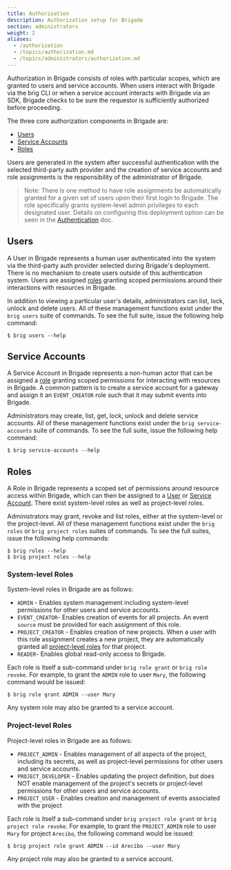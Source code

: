 ```yaml
---
title: Authorization
description: Authorization setup for Brigade
section: administrators
weight: 2
aliases:
  - /authorization
  - /topics/authorization.md
  - /topics/administrators/authorization.md
---
```


Authorization in Brigade consists of roles with particular scopes, which are
granted to users and service accounts. When users interact with Brigade via
the brig CLI or when a service account interacts with Brigade via an SDK,
Brigade checks to be sure the requestor is sufficiently authorized before
proceeding.

The three core authorization components in Brigade are:

  * [Users](#users)
  * [Service Accounts](#service-accounts)
  * [Roles](#roles)

Users are generated in the system after successful authentication with the
selected third-party auth provider and the creation of service accounts and
role assignments is the responsibility of the administrator of Brigade.

> Note: There is one method to have role assignments be automatically granted
for a given set of users upon their first login to Brigade. The role
specifically grants system-level admin privileges to each designated user.
Details on configuring this deployment option can be seen in the
[Authentication] doc.

[Authentication]: /topics/administrators/authentication

## Users

A User in Brigade represents a human user authenticated into the system via the
third-party auth provider selected during Brigade's deployment. There is no
mechanism to create users outside of this authentication system. Users are
assigned [roles](#roles) granting scoped permissions around their interactions
with resources in Brigade.

In addition to viewing a particular user's details, administrators can list,
lock, unlock and delete users. All of these management functions exist under
the `brig users` suite of commands. To see the full suite, issue the following
help command:

```shell
$ brig users --help
```

## Service Accounts

A Service Account in Brigade represents a non-human actor that can be assigned
a [role](#roles) granting scoped permissions for interacting with resources in
Brigade. A common pattern is to create a service account for a gateway and
assign it an `EVENT_CREATOR` role such that it may submit events into Brigade.

Administrators may create, list, get, lock, unlock and delete service accounts.
All of these management functions exist under the `brig service-accounts` suite
of commands. To see the full suite, issue the following help command:

```shell
$ brig service-accounts --help
```

## Roles

A Role in Brigade represents a scoped set of permissions around resource access
within Brigade, which can then be assigned to a [User](#users) or
[Service Account](#service-accounts). There exist system-level roles as well as
project-level roles.

Administrators may grant, revoke and list roles, either at the system-level or
the project-level. All of these management functions exist under the
`brig roles` or `brig project roles` suites of commands. To see the full
suites, issue the following help commands:

```shell
$ brig roles --help
$ brig project roles --help
```

### System-level Roles

System-level roles in Brigade are as follows:

  * `ADMIN` - Enables system management including system-level permissions for
    other users and service accounts.
  * `EVENT_CREATOR`- Enables creation of events for all projects. An event
    `source` must be provided for each assignment of this role.
  * `PROJECT_CREATOR` - Enables creation of new projects. When a user with this
    role assignment creates a new project, they are automatically granted all
    [project-level roles](#project-level-roles) for that project.
  * `READER`- Enables global read-only access to Brigade.

Each role is itself a sub-command under `brig role grant` or
`brig role revoke`. For example, to grant the `ADMIN` role to user `Mary`, the
following command would be issued:

```shell
$ brig role grant ADMIN --user Mary
```

Any system role may also be granted to a service account.

### Project-level Roles

Project-level roles in Brigade are as follows:

  * `PROJECT_ADMIN` - Enables management of all aspects of the project,
    including its secrets, as well as project-level permissions for other users
    and service accounts.
  * `PROJECT_DEVELOPER` - Enables updating the project definition, but does NOT
    enable management of the project's secrets or project-level permissions for
    other users and service accounts.
  * `PROJECT_USER` - Enables creation and management of events associated with
    the project

Each role is itself a sub-command under `brig project role grant` or
`brig project role revoke`. For example, to grant the `PROJECT_ADMIN` role to
user `Mary` for project `Arecibo`, the following command would be issued:

```shell
$ brig project role grant ADMIN --id Arecibo --user Mary
```

Any project role may also be granted to a service account.